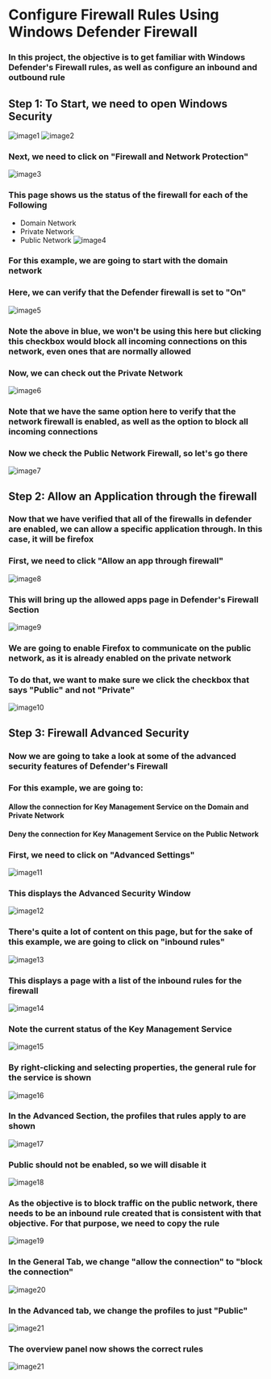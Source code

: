 # Configure Firewall Rules Using Windows Defender Firewall

### In this project, the objective is to get familiar with Windows Defender's Firewall rules, as well as configure an inbound and outbound rule

## Step 1: To Start, we need to open Windows Security

![image1](https://github.com/wjbuttoniv/Windows-Defender-Firewall/blob/main/Windows%20Defender%20Firewall/Pasted%20image%2020231031111813.png?raw=true)
![image2](https://github.com/wjbuttoniv/Windows-Defender-Firewall/blob/main/Windows%20Defender%20Firewall/Pasted%20image%2020231031111835.png?raw=true)

### Next, we need to click on "Firewall and Network Protection"

![image3](https://github.com/wjbuttoniv/Windows-Defender-Firewall/blob/main/Windows%20Defender%20Firewall/Pasted%20image%2020231031111924.png?raw=true)

### This page shows us the status of the firewall for each of the Following
- Domain Network
- Private Network
- Public Network
![image4](https://github.com/wjbuttoniv/Windows-Defender-Firewall/blob/main/Windows%20Defender%20Firewall/Pasted%20image%2020231031112122.png?raw=true)

### For this example, we are going to start with the domain network

### Here, we can verify that the Defender firewall is set to "On"

![image5](https://github.com/wjbuttoniv/Windows-Defender-Firewall/blob/main/Windows%20Defender%20Firewall/Pasted%20image%2020231031112349.png?raw=true)

### Note the above in blue, we won't be using this here but clicking this checkbox would block all incoming connections on this network, even ones that are normally allowed

### Now, we can check out the Private Network

![image6](https://github.com/wjbuttoniv/Windows-Defender-Firewall/blob/main/Windows%20Defender%20Firewall/Pasted%20image%2020231031112547.png?raw=true)

### Note that we have the same option here to verify that the network firewall is enabled, as well as the option to block all incoming connections

### Now we check the Public Network Firewall, so let's go there

![image7](https://github.com/wjbuttoniv/Windows-Defender-Firewall/blob/main/Windows%20Defender%20Firewall/Pasted%20image%2020231031112741.png?raw=true)

## Step 2: Allow an Application through the firewall

### Now that we have verified that all of the firewalls in defender are enabled, we can allow a specific application through. In this case, it will be firefox

### First, we need to click "Allow an app through firewall"

![image8](https://github.com/wjbuttoniv/Windows-Defender-Firewall/blob/main/Windows%20Defender%20Firewall/Pasted%20image%2020231031113016.png?raw=true)

### This will bring up the allowed apps page in Defender's Firewall Section

![image9](https://github.com/wjbuttoniv/Windows-Defender-Firewall/blob/main/Windows%20Defender%20Firewall/Pasted%20image%2020231031113059.png?raw=true)

### We are going to enable Firefox to communicate on the public network, as it is already enabled on the private network

### To do that, we want to make sure we click the checkbox that says "Public" and not "Private"

![image10](https://github.com/wjbuttoniv/Windows-Defender-Firewall/blob/main/Windows%20Defender%20Firewall/Pasted%20image%2020231031113303.png?raw=true)

## Step 3: Firewall Advanced Security

### Now we are going to take a look at some of the advanced security features of Defender's Firewall

### For this example, we are going to:
#### Allow the connection for Key Management Service on the Domain and Private Network
#### Deny the connection for Key Management Service on the Public Network

### First, we need to click on "Advanced Settings"

![image11](https://github.com/wjbuttoniv/Windows-Defender-Firewall/blob/main/Windows%20Defender%20Firewall/Pasted%20image%2020231031113629.png?raw=true)

### This displays the Advanced Security Window

![image12](https://github.com/wjbuttoniv/Windows-Defender-Firewall/blob/main/Windows%20Defender%20Firewall/Pasted%20image%2020231031113749.png?raw=true)

### There's quite a lot of content on this page, but for the sake of this example, we are going to click on "inbound rules"

![image13](https://github.com/wjbuttoniv/Windows-Defender-Firewall/blob/main/Windows%20Defender%20Firewall/Pasted%20image%2020231031114514.png?raw=true)

### This displays a page with a list of the inbound rules for the firewall

![image14](https://github.com/wjbuttoniv/Windows-Defender-Firewall/blob/main/Windows%20Defender%20Firewall/Pasted%20image%2020231031114902.png?raw=true)

### Note the current status of the Key Management Service

![image15](https://github.com/wjbuttoniv/Windows-Defender-Firewall/blob/main/Windows%20Defender%20Firewall/Pasted%20image%2020231031115035.png?raw=true)

### By right-clicking and selecting properties, the general rule for the service is shown

![image16](https://github.com/wjbuttoniv/Windows-Defender-Firewall/blob/main/Windows%20Defender%20Firewall/Pasted%20image%2020231031115311.png?raw=true)

### In the Advanced Section, the profiles that rules apply to are shown

![image17](https://github.com/wjbuttoniv/Windows-Defender-Firewall/blob/main/Windows%20Defender%20Firewall/Pasted%20image%2020231031115547.png?raw=true)

### Public should not be enabled, so we will disable it

![image18](https://github.com/wjbuttoniv/Windows-Defender-Firewall/blob/main/Windows%20Defender%20Firewall/Pasted%20image%2020231031115648.png?raw=true)

### As the objective is to block traffic on the public network, there needs to be an inbound rule created that is consistent with that objective. For that purpose, we need to copy the rule

![image19](https://github.com/wjbuttoniv/Windows-Defender-Firewall/blob/main/Windows%20Defender%20Firewall/Pasted%20image%2020231031120308.png?raw=true)

### In the General Tab, we change "allow the connection" to "block the connection"

![image20](https://github.com/wjbuttoniv/Windows-Defender-Firewall/blob/main/Windows%20Defender%20Firewall/Pasted%20image%2020231031120354.png?raw=true)

### In the Advanced tab, we change the profiles to just "Public"

![image21](https://github.com/wjbuttoniv/Windows-Defender-Firewall/blob/main/Windows%20Defender%20Firewall/Pasted%20image%2020231031120450.png?raw=true)

### The overview panel now shows the correct rules

![image21](https://github.com/wjbuttoniv/Windows-Defender-Firewall/blob/main/Windows%20Defender%20Firewall/Pasted%20image%2020231031120734.png?raw=true)


